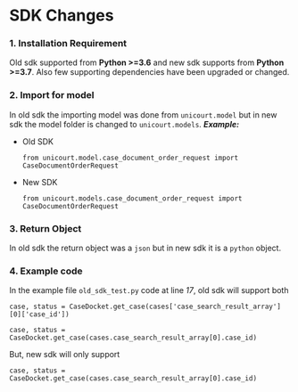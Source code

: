 # SDK Changes
### 1. Installation Requirement
Old sdk supported from **Python >=3.6** and new sdk supports from **Python >=3.7**. Also few supporting dependencies have been upgraded or changed.
### 2. Import for model
In old sdk the importing model was done from ```unicourt.model``` but in new sdk the model folder is changed to ```unicourt.models```.
***Example:***
*   Old SDK
    ```
    from unicourt.model.case_document_order_request import CaseDocumentOrderRequest
    ```
*   New SDK
    ```
    from unicourt.models.case_document_order_request import CaseDocumentOrderRequest
    ```
### 3. Return Object
In old sdk the return object was a ```json``` but in new sdk it is a ```python``` object.
### 4. Example code
In the example file ```old_sdk_test.py``` code at line *17*, old sdk will support both
```
case, status = CaseDocket.get_case(cases['case_search_result_array'][0]['case_id'])
```
```
case, status = CaseDocket.get_case(cases.case_search_result_array[0].case_id)
```
But, new sdk will only support
```
case, status = CaseDocket.get_case(cases.case_search_result_array[0].case_id)
```
